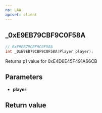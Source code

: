 ```yaml
---
ns: LAW
apiset: client
---
```

## _0xE9EB79CBF9C0F58A

```c
// 0xE9EB79CBF9C0F58A
int _0xE9EB79CBF9C0F58A(Player player);
```

Returns p1 value for 0xE4D6E45F491A66CB

## Parameters
* **player**:

## Return value